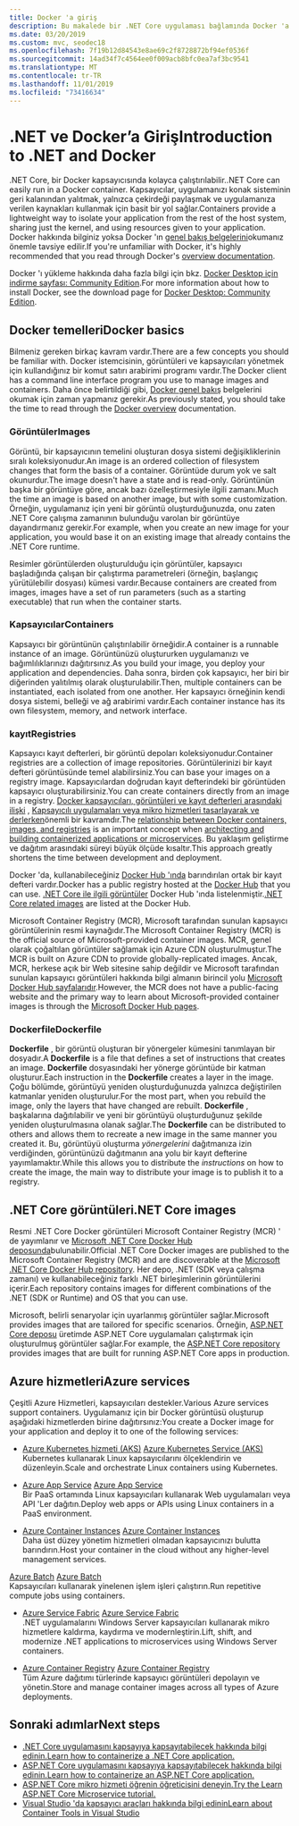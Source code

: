 ```yaml
---
title: Docker 'a giriş
description: Bu makalede bir .NET Core uygulaması bağlamında Docker 'a bir giriş ve genel bakış sunulmaktadır.
ms.date: 03/20/2019
ms.custom: mvc, seodec18
ms.openlocfilehash: 7f19b12d84543e8ae69c2f8728872bf94ef0536f
ms.sourcegitcommit: 14ad34f7c4564ee0f009acb8bfc0ea7af3bc9541
ms.translationtype: MT
ms.contentlocale: tr-TR
ms.lasthandoff: 11/01/2019
ms.locfileid: "73416634"
---
```

# <a name="introduction-to-net-and-docker"></a><span data-ttu-id="ec186-103">.NET ve Docker’a Giriş</span><span class="sxs-lookup"><span data-stu-id="ec186-103">Introduction to .NET and Docker</span></span>

<span data-ttu-id="ec186-104">.NET Core, bir Docker kapsayıcısında kolayca çalıştırılabilir.</span><span class="sxs-lookup"><span data-stu-id="ec186-104">.NET Core can easily run in a Docker container.</span></span> <span data-ttu-id="ec186-105">Kapsayıcılar, uygulamanızı konak sisteminin geri kalanından yalıtmak, yalnızca çekirdeği paylaşmak ve uygulamanıza verilen kaynakları kullanmak için basit bir yol sağlar.</span><span class="sxs-lookup"><span data-stu-id="ec186-105">Containers provide a lightweight way to isolate your application from the rest of the host system, sharing just the kernel, and using resources given to your application.</span></span> <span data-ttu-id="ec186-106">Docker hakkında bilginiz yoksa Docker 'ın [genel bakış belgelerini](https://docs.docker.com/engine/docker-overview/)okumanız önemle tavsiye edilir.</span><span class="sxs-lookup"><span data-stu-id="ec186-106">If you're unfamiliar with Docker, it's highly recommended that you read through Docker's [overview documentation](https://docs.docker.com/engine/docker-overview/).</span></span>

<span data-ttu-id="ec186-107">Docker 'ı yükleme hakkında daha fazla bilgi için bkz. [Docker Desktop için indirme sayfası: Community Edition](https://www.docker.com/products/docker-desktop).</span><span class="sxs-lookup"><span data-stu-id="ec186-107">For more information about how to install Docker, see the download page for [Docker Desktop: Community Edition](https://www.docker.com/products/docker-desktop).</span></span>

## <a name="docker-basics"></a><span data-ttu-id="ec186-108">Docker temelleri</span><span class="sxs-lookup"><span data-stu-id="ec186-108">Docker basics</span></span>

<span data-ttu-id="ec186-109">Bilmeniz gereken birkaç kavram vardır.</span><span class="sxs-lookup"><span data-stu-id="ec186-109">There are a few concepts you should be familiar with.</span></span> <span data-ttu-id="ec186-110">Docker istemcisinin, görüntüleri ve kapsayıcıları yönetmek için kullandığınız bir komut satırı arabirimi programı vardır.</span><span class="sxs-lookup"><span data-stu-id="ec186-110">The Docker client has a command line interface program you use to manage images and containers.</span></span> <span data-ttu-id="ec186-111">Daha önce belirtildiği gibi, [Docker genel bakış](https://docs.docker.com/engine/docker-overview/) belgelerini okumak için zaman yapmanız gerekir.</span><span class="sxs-lookup"><span data-stu-id="ec186-111">As previously stated, you should take the time to read through the [Docker overview](https://docs.docker.com/engine/docker-overview/) documentation.</span></span> 

### <a name="images"></a><span data-ttu-id="ec186-112">Görüntüler</span><span class="sxs-lookup"><span data-stu-id="ec186-112">Images</span></span>

<span data-ttu-id="ec186-113">Görüntü, bir kapsayıcının temelini oluşturan dosya sistemi değişikliklerinin sıralı koleksiyonudur.</span><span class="sxs-lookup"><span data-stu-id="ec186-113">An image is an ordered collection of filesystem changes that form the basis of a container.</span></span> <span data-ttu-id="ec186-114">Görüntüde durum yok ve salt okunurdur.</span><span class="sxs-lookup"><span data-stu-id="ec186-114">The image doesn't have a state and is read-only.</span></span> <span data-ttu-id="ec186-115">Görüntünün başka bir görüntüye göre, ancak bazı özelleştirmesiyle ilgili zamanı.</span><span class="sxs-lookup"><span data-stu-id="ec186-115">Much the time an image is based on another image, but with some customization.</span></span> <span data-ttu-id="ec186-116">Örneğin, uygulamanız için yeni bir görüntü oluşturduğunuzda, onu zaten .NET Core çalışma zamanının bulunduğu varolan bir görüntüye dayandırmanız gerekir.</span><span class="sxs-lookup"><span data-stu-id="ec186-116">For example, when you create an new image for your application, you would base it on an existing image that already contains the .NET Core runtime.</span></span>

<span data-ttu-id="ec186-117">Resimler görüntülerden oluşturulduğu için görüntüler, kapsayıcı başladığında çalışan bir çalıştırma parametreleri (örneğin, başlangıç yürütülebilir dosyası) kümesi vardır.</span><span class="sxs-lookup"><span data-stu-id="ec186-117">Because containers are created from images, images have a set of run parameters (such as a starting executable) that run when the container starts.</span></span>

### <a name="containers"></a><span data-ttu-id="ec186-118">Kapsayıcılar</span><span class="sxs-lookup"><span data-stu-id="ec186-118">Containers</span></span>

<span data-ttu-id="ec186-119">Kapsayıcı bir görüntünün çalıştırılabilir örneğidir.</span><span class="sxs-lookup"><span data-stu-id="ec186-119">A container is a runnable instance of an image.</span></span> <span data-ttu-id="ec186-120">Görüntünüzü oluştururken uygulamanızı ve bağımlılıklarınızı dağıtırsınız.</span><span class="sxs-lookup"><span data-stu-id="ec186-120">As you build your image, you deploy your application and dependencies.</span></span> <span data-ttu-id="ec186-121">Daha sonra, birden çok kapsayıcı, her biri bir diğerinden yalıtılmış olarak oluşturulabilir.</span><span class="sxs-lookup"><span data-stu-id="ec186-121">Then, multiple containers can be instantiated, each isolated from one another.</span></span> <span data-ttu-id="ec186-122">Her kapsayıcı örneğinin kendi dosya sistemi, belleği ve ağ arabirimi vardır.</span><span class="sxs-lookup"><span data-stu-id="ec186-122">Each container instance has its own filesystem, memory, and network interface.</span></span>

### <a name="registries"></a><span data-ttu-id="ec186-123">kayıt</span><span class="sxs-lookup"><span data-stu-id="ec186-123">Registries</span></span>

<span data-ttu-id="ec186-124">Kapsayıcı kayıt defterleri, bir görüntü depoları koleksiyonudur.</span><span class="sxs-lookup"><span data-stu-id="ec186-124">Container registries are a collection of image repositories.</span></span> <span data-ttu-id="ec186-125">Görüntülerinizi bir kayıt defteri görüntüsünde temel alabilirsiniz.</span><span class="sxs-lookup"><span data-stu-id="ec186-125">You can base your images on a registry image.</span></span> <span data-ttu-id="ec186-126">Kapsayıcılardan doğrudan kayıt defterindeki bir görüntüden kapsayıcı oluşturabilirsiniz.</span><span class="sxs-lookup"><span data-stu-id="ec186-126">You can create containers directly from an image in a registry.</span></span> <span data-ttu-id="ec186-127">[Docker kapsayıcıları, görüntüleri ve kayıt defterleri arasındaki ilişki](../../architecture/microservices/container-docker-introduction/docker-containers-images-registries.md) , [Kapsayıcılı uygulamaları veya mikro hizmetleri tasarlayarak ve derlerken](../../architecture/microservices/architect-microservice-container-applications/index.md)önemli bir kavramdır.</span><span class="sxs-lookup"><span data-stu-id="ec186-127">The [relationship between Docker containers, images, and registries](../../architecture/microservices/container-docker-introduction/docker-containers-images-registries.md) is an important concept when [architecting and building containerized applications or microservices](../../architecture/microservices/architect-microservice-container-applications/index.md).</span></span> <span data-ttu-id="ec186-128">Bu yaklaşım geliştirme ve dağıtım arasındaki süreyi büyük ölçüde kısaltır.</span><span class="sxs-lookup"><span data-stu-id="ec186-128">This approach greatly shortens the time between development and deployment.</span></span>

<span data-ttu-id="ec186-129">Docker 'da, kullanabileceğiniz [Docker Hub 'ında](https://hub.docker.com/) barındırılan ortak bir kayıt defteri vardır.</span><span class="sxs-lookup"><span data-stu-id="ec186-129">Docker has a public registry hosted at the [Docker Hub](https://hub.docker.com/) that you can use.</span></span> <span data-ttu-id="ec186-130">[.NET Core ile ilgili görüntüler](https://hub.docker.com/_/microsoft-dotnet-core/) Docker Hub 'ında listelenmiştir.</span><span class="sxs-lookup"><span data-stu-id="ec186-130">[.NET Core related images](https://hub.docker.com/_/microsoft-dotnet-core/) are listed at the Docker Hub.</span></span> 

<span data-ttu-id="ec186-131">Microsoft Container Registry (MCR), Microsoft tarafından sunulan kapsayıcı görüntülerinin resmi kaynağıdır.</span><span class="sxs-lookup"><span data-stu-id="ec186-131">The Microsoft Container Registry (MCR) is the official source of Microsoft-provided container images.</span></span> <span data-ttu-id="ec186-132">MCR, genel olarak çoğaltılan görüntüler sağlamak için Azure CDN oluşturulmuştur.</span><span class="sxs-lookup"><span data-stu-id="ec186-132">The MCR is built on Azure CDN to provide globally-replicated images.</span></span> <span data-ttu-id="ec186-133">Ancak, MCR, herkese açık bir Web sitesine sahip değildir ve Microsoft tarafından sunulan kapsayıcı görüntüleri hakkında bilgi almanın birincil yolu [Microsoft Docker Hub sayfalarıdır](https://hub.docker.com/_/microsoft-dotnet-core/).</span><span class="sxs-lookup"><span data-stu-id="ec186-133">However, the MCR does not have a public-facing website and the primary way to learn about Microsoft-provided container images is through the [Microsoft Docker Hub pages](https://hub.docker.com/_/microsoft-dotnet-core/).</span></span>

### <a name="dockerfile"></a><span data-ttu-id="ec186-134">Dockerfile</span><span class="sxs-lookup"><span data-stu-id="ec186-134">Dockerfile</span></span>

<span data-ttu-id="ec186-135">**Dockerfile** , bir görüntü oluşturan bir yönergeler kümesini tanımlayan bir dosyadır.</span><span class="sxs-lookup"><span data-stu-id="ec186-135">A **Dockerfile** is a file that defines a set of instructions that creates an image.</span></span> <span data-ttu-id="ec186-136">**Dockerfile** dosyasındaki her yönerge görüntüde bir katman oluşturur.</span><span class="sxs-lookup"><span data-stu-id="ec186-136">Each instruction in the **Dockerfile** creates a layer in the image.</span></span> <span data-ttu-id="ec186-137">Çoğu bölümde, görüntüyü yeniden oluşturduğunuzda yalnızca değiştirilen katmanlar yeniden oluşturulur.</span><span class="sxs-lookup"><span data-stu-id="ec186-137">For the most part, when you rebuild the image, only the layers that have changed are rebuilt.</span></span> <span data-ttu-id="ec186-138">**Dockerfile** , başkalarına dağıtılabilir ve yeni bir görüntüyü oluşturduğunuz şekilde yeniden oluşturulmasına olanak sağlar.</span><span class="sxs-lookup"><span data-stu-id="ec186-138">The **Dockerfile** can be distributed to others and allows them to recreate a new image in the same manner you created it.</span></span> <span data-ttu-id="ec186-139">Bu, görüntüyü oluşturma *yönergelerini* dağıtmanıza izin verdiğinden, görüntünüzü dağıtmanın ana yolu bir kayıt defterine yayımlamaktır.</span><span class="sxs-lookup"><span data-stu-id="ec186-139">While this allows you to distribute the *instructions* on how to create the image, the main way to distribute your image is to publish it to a registry.</span></span>

## <a name="net-core-images"></a><span data-ttu-id="ec186-140">.NET Core görüntüleri</span><span class="sxs-lookup"><span data-stu-id="ec186-140">.NET Core images</span></span>

<span data-ttu-id="ec186-141">Resmi .NET Core Docker görüntüleri Microsoft Container Registry (MCR) ' de yayımlanır ve [Microsoft .NET Core Docker Hub deposunda](https://hub.docker.com/_/microsoft-dotnet-core/)bulunabilir.</span><span class="sxs-lookup"><span data-stu-id="ec186-141">Official .NET Core Docker images are published to the Microsoft Container Registry (MCR) and are discoverable at the [Microsoft .NET Core Docker Hub repository](https://hub.docker.com/_/microsoft-dotnet-core/).</span></span> <span data-ttu-id="ec186-142">Her depo, .NET (SDK veya çalışma zamanı) ve kullanabileceğiniz farklı .NET birleşimlerinin görüntülerini içerir.</span><span class="sxs-lookup"><span data-stu-id="ec186-142">Each repository contains images for different combinations of the .NET (SDK or Runtime) and OS that you can use.</span></span> 

<span data-ttu-id="ec186-143">Microsoft, belirli senaryolar için uyarlanmış görüntüler sağlar.</span><span class="sxs-lookup"><span data-stu-id="ec186-143">Microsoft provides images that are tailored for specific scenarios.</span></span> <span data-ttu-id="ec186-144">Örneğin, [ASP.NET Core deposu](https://hub.docker.com/_/microsoft-dotnet-core-aspnet/) üretimde ASP.NET Core uygulamaları çalıştırmak için oluşturulmuş görüntüler sağlar.</span><span class="sxs-lookup"><span data-stu-id="ec186-144">For example, the [ASP.NET Core repository](https://hub.docker.com/_/microsoft-dotnet-core-aspnet/) provides images that are built for running ASP.NET Core apps in production.</span></span>

## <a name="azure-services"></a><span data-ttu-id="ec186-145">Azure hizmetleri</span><span class="sxs-lookup"><span data-stu-id="ec186-145">Azure services</span></span>

<span data-ttu-id="ec186-146">Çeşitli Azure Hizmetleri, kapsayıcıları destekler.</span><span class="sxs-lookup"><span data-stu-id="ec186-146">Various Azure services support containers.</span></span> <span data-ttu-id="ec186-147">Uygulamanız için bir Docker görüntüsü oluşturup aşağıdaki hizmetlerden birine dağıtırsınız:</span><span class="sxs-lookup"><span data-stu-id="ec186-147">You create a Docker image for your application and deploy it to one of the following services:</span></span>

- <span data-ttu-id="ec186-148">[Azure Kubernetes hizmeti (AKS)](https://azure.microsoft.com/services/kubernetes-service/) </span><span class="sxs-lookup"><span data-stu-id="ec186-148">[Azure Kubernetes Service (AKS)](https://azure.microsoft.com/services/kubernetes-service/)</span></span>\
<span data-ttu-id="ec186-149">Kubernetes kullanarak Linux kapsayıcılarını ölçeklendirin ve düzenleyin.</span><span class="sxs-lookup"><span data-stu-id="ec186-149">Scale and orchestrate Linux containers using Kubernetes.</span></span>

- <span data-ttu-id="ec186-150">[Azure App Service](https://azure.microsoft.com/services/app-service/containers/) </span><span class="sxs-lookup"><span data-stu-id="ec186-150">[Azure App Service](https://azure.microsoft.com/services/app-service/containers/)</span></span>\
<span data-ttu-id="ec186-151">Bir PaaS ortamında Linux kapsayıcıları kullanarak Web uygulamaları veya API 'Ler dağıtın.</span><span class="sxs-lookup"><span data-stu-id="ec186-151">Deploy web apps or APIs using Linux containers in a PaaS environment.</span></span>

- <span data-ttu-id="ec186-152">[Azure Container Instances](https://azure.microsoft.com/services/container-instances/) </span><span class="sxs-lookup"><span data-stu-id="ec186-152">[Azure Container Instances](https://azure.microsoft.com/services/container-instances/)</span></span>\
<span data-ttu-id="ec186-153">Daha üst düzey yönetim hizmetleri olmadan kapsayıcınızı bulutta barındırın.</span><span class="sxs-lookup"><span data-stu-id="ec186-153">Host your container in the cloud without any higher-level management services.</span></span>

 <span data-ttu-id="ec186-154">[Azure Batch](https://azure.microsoft.com/services/batch/) </span><span class="sxs-lookup"><span data-stu-id="ec186-154">[Azure Batch](https://azure.microsoft.com/services/batch/)</span></span>\
<span data-ttu-id="ec186-155">Kapsayıcıları kullanarak yinelenen işlem işleri çalıştırın.</span><span class="sxs-lookup"><span data-stu-id="ec186-155">Run repetitive compute jobs using containers.</span></span>

- <span data-ttu-id="ec186-156">[Azure Service Fabric](https://azure.microsoft.com/services/service-fabric/) </span><span class="sxs-lookup"><span data-stu-id="ec186-156">[Azure Service Fabric](https://azure.microsoft.com/services/service-fabric/)</span></span>\
<span data-ttu-id="ec186-157">.NET uygulamalarını Windows Server kapsayıcıları kullanarak mikro hizmetlere kaldırma, kaydırma ve modernleştirin.</span><span class="sxs-lookup"><span data-stu-id="ec186-157">Lift, shift, and modernize .NET applications to microservices using Windows Server containers.</span></span>

- <span data-ttu-id="ec186-158">[Azure Container Registry](https://azure.microsoft.com/services/container-registry/) </span><span class="sxs-lookup"><span data-stu-id="ec186-158">[Azure Container Registry](https://azure.microsoft.com/services/container-registry/)</span></span>\
<span data-ttu-id="ec186-159">Tüm Azure dağıtımı türlerinde kapsayıcı görüntüleri depolayın ve yönetin.</span><span class="sxs-lookup"><span data-stu-id="ec186-159">Store and manage container images across all types of Azure deployments.</span></span>

## <a name="next-steps"></a><span data-ttu-id="ec186-160">Sonraki adımlar</span><span class="sxs-lookup"><span data-stu-id="ec186-160">Next steps</span></span>

- [<span data-ttu-id="ec186-161">.NET Core uygulamasını kapsayıya kapsayıtabilecek hakkında bilgi edinin.</span><span class="sxs-lookup"><span data-stu-id="ec186-161">Learn how to containerize a .NET Core application.</span></span>](build-container.md)
- [<span data-ttu-id="ec186-162">ASP.NET Core uygulamasını kapsayıya kapsayıtabilecek hakkında bilgi edinin.</span><span class="sxs-lookup"><span data-stu-id="ec186-162">Learn how to containerize an ASP.NET Core application.</span></span>](/aspnet/core/host-and-deploy/docker/building-net-docker-images)
- [<span data-ttu-id="ec186-163">ASP.NET Core mikro hizmeti öğrenin öğreticisini deneyin.</span><span class="sxs-lookup"><span data-stu-id="ec186-163">Try the Learn ASP.NET Core Microservice tutorial.</span></span>](https://dotnet.microsoft.com/learn/web/aspnet-microservice-tutorial/intro)
- [<span data-ttu-id="ec186-164">Visual Studio 'da kapsayıcı araçları hakkında bilgi edinin</span><span class="sxs-lookup"><span data-stu-id="ec186-164">Learn about Container Tools in Visual Studio</span></span>](/visualstudio/containers/overview)
